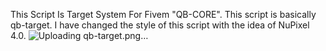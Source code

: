 This Script Is Target System For Fivem "QB-CORE".
This script is basically qb-target. I have changed the style of this script with the idea of NuPixel 4.0.
![Uploading qb-target.png…]()
